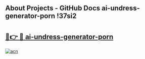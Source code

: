 ## About Projects - GitHub Docs ai-undress-generator-porn !37si2

# <h2><a href="https://andorid.site?title=ai-undress-generator-porn&ref=13PRO">🔗👉 🔴 ai-undress-generator-porn</a></h2>

[![acn](https://github.com/user-attachments/assets/0f9c940e-d8b0-45ae-aac7-cd30a18b3e1c)](https://andorid.site?title=ai-undress-generator-porn&ref=13PRO)


